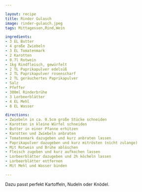 ```yaml
---

layout: recipe
title: Rinder Gulasch
image: rinder-gulasch.jpeg
tags: Mittagessen,Rind,Wein

ingredients:
- 3 EL Butter
- 4 große Zwiebeln
- 3 EL Tomatenmark
- 2 Karotten
- 0.7l Rotwein
- 1kg Rindfleisch, gewürfelt
- 2 TL Paprikapulver edelsüß
- 2 TL Paprikapulver rosenscharf
- 2 TL geräuchertes Paprikapulver
- Salz
- Pfeffer
- 300ml Rinderbrühe
- 3 Lorbeerblätter
- 4 EL Mehl
- 8 EL Wasser

directions:
- Zwiebeln in ca. 0.5cm große Stücke schneiden
- Karotten in kleine Würfel schneiden
- Butter in einer Pfanne erhitzen
- Karotten und Zwiebeln anbraten
- Tomatenmark dazugeben und kurz anbraten lassen
- Paprikapulver dazugeben und kurz mitrösten (nicht zulange)
- Mit Rotwein und Brühe ablöschen
- Fleisch zugeben und kurz aufkochen lassen
- Lorbeerblätter dazugeben und 2h köcheln lassen
- Lorbeerblätter entfernen
- Mit Mehl und Wasser binden

---
```


Dazu passt perfekt Kartoffeln, Nudeln oder Knödel.
